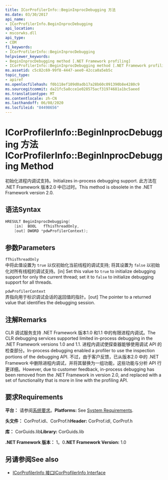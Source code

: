```yaml
---
title: ICorProfilerInfo::BeginInprocDebugging 方法
ms.date: 03/30/2017
api_name:
- ICorProfilerInfo.BeginInprocDebugging
api_location:
- mscorwks.dll
api_type:
- COM
f1_keywords:
- ICorProfilerInfo::BeginInprocDebugging
helpviewer_keywords:
- BeginInprocDebugging method [.NET Framework profiling]
- ICorProfilerInfo::BeginInprocDebugging method [.NET Framework profiling]
ms.assetid: c5c82c69-99f8-4447-aee0-42cca0a5eb5c
topic_type:
- apiref
ms.openlocfilehash: f0b118ef109d0adb17a28b60c091390b8e4280c9
ms.sourcegitcommit: da21fc5a8cce1e028575acf31974681a1bc5aeed
ms.translationtype: MT
ms.contentlocale: zh-CN
ms.lasthandoff: 06/08/2020
ms.locfileid: "84498656"
---
```

# <a name="icorprofilerinfobegininprocdebugging-method"></a><span data-ttu-id="fe2ce-102">ICorProfilerInfo::BeginInprocDebugging 方法</span><span class="sxs-lookup"><span data-stu-id="fe2ce-102">ICorProfilerInfo::BeginInprocDebugging Method</span></span>
<span data-ttu-id="fe2ce-103">初始化进程内调试支持。</span><span class="sxs-lookup"><span data-stu-id="fe2ce-103">Initializes in-process debugging support.</span></span> <span data-ttu-id="fe2ce-104">此方法在 .NET Framework 版本2.0 中已过时。</span><span class="sxs-lookup"><span data-stu-id="fe2ce-104">This method is obsolete in the .NET Framework version 2.0.</span></span>  
  
## <a name="syntax"></a><span data-ttu-id="fe2ce-105">语法</span><span class="sxs-lookup"><span data-stu-id="fe2ce-105">Syntax</span></span>  
  
```cpp  
HRESULT BeginInprocDebugging(  
    [in]  BOOL   fThisThreadOnly,  
    [out] DWORD *pdwProfilerContext);  
```  
  
## <a name="parameters"></a><span data-ttu-id="fe2ce-106">参数</span><span class="sxs-lookup"><span data-stu-id="fe2ce-106">Parameters</span></span>  
 `fThisThreadOnly`  
 <span data-ttu-id="fe2ce-107">中将此值设置为 `true` 以仅初始化当前线程的调试支持; 将其设置为 `false` 以初始化对所有线程的调试支持。</span><span class="sxs-lookup"><span data-stu-id="fe2ce-107">[in] Set this value to `true` to initialize debugging support for only the current thread; set it to `false` to initialize debugging support for all threads.</span></span>  
  
 `pdwProfilerContext`  
 <span data-ttu-id="fe2ce-108">弄指向用于标识调试会话的返回值的指针。</span><span class="sxs-lookup"><span data-stu-id="fe2ce-108">[out] The pointer to a returned value that identifies the debugging session.</span></span>  
  
## <a name="remarks"></a><span data-ttu-id="fe2ce-109">注解</span><span class="sxs-lookup"><span data-stu-id="fe2ce-109">Remarks</span></span>  
 <span data-ttu-id="fe2ce-110">CLR 调试服务支持 .NET Framework 版本1.0 和1.1 中的有限进程内调试。</span><span class="sxs-lookup"><span data-stu-id="fe2ce-110">The CLR debugging services supported limited in-process debugging in the .NET Framework versions 1.0 and 1.1.</span></span> <span data-ttu-id="fe2ce-111">进程内调试使探查器能够使用调试 API 的检查部分。</span><span class="sxs-lookup"><span data-stu-id="fe2ce-111">In-process debugging enabled a profiler to use the inspection portions of the debugging API.</span></span> <span data-ttu-id="fe2ce-112">不过，由于客户反馈，已从版本2.0 中的 .NET Framework 中删除进程内调试，并将其替换为一组功能，这些功能与分析 API 行更详细。</span><span class="sxs-lookup"><span data-stu-id="fe2ce-112">However, due to customer feedback, in-process debugging has been removed from the .NET Framework in version 2.0, and replaced with a set of functionality that is more in line with the profiling API.</span></span>  
  
## <a name="requirements"></a><span data-ttu-id="fe2ce-113">要求</span><span class="sxs-lookup"><span data-stu-id="fe2ce-113">Requirements</span></span>  
 <span data-ttu-id="fe2ce-114">**平台：** 请参阅[系统要求](../../get-started/system-requirements.md)。</span><span class="sxs-lookup"><span data-stu-id="fe2ce-114">**Platforms:** See [System Requirements](../../get-started/system-requirements.md).</span></span>  
  
 <span data-ttu-id="fe2ce-115">**头文件：** CorProf.idl、CorProf.h</span><span class="sxs-lookup"><span data-stu-id="fe2ce-115">**Header:** CorProf.idl, CorProf.h</span></span>  
  
 <span data-ttu-id="fe2ce-116">**库：** CorGuids.lib</span><span class="sxs-lookup"><span data-stu-id="fe2ce-116">**Library:** CorGuids.lib</span></span>  
  
 <span data-ttu-id="fe2ce-117">**.NET Framework 版本：** 1。0</span><span class="sxs-lookup"><span data-stu-id="fe2ce-117">**.NET Framework Version:** 1.0</span></span>  
  
## <a name="see-also"></a><span data-ttu-id="fe2ce-118">另请参阅</span><span class="sxs-lookup"><span data-stu-id="fe2ce-118">See also</span></span>

- [<span data-ttu-id="fe2ce-119">ICorProfilerInfo 接口</span><span class="sxs-lookup"><span data-stu-id="fe2ce-119">ICorProfilerInfo Interface</span></span>](icorprofilerinfo-interface.md)
